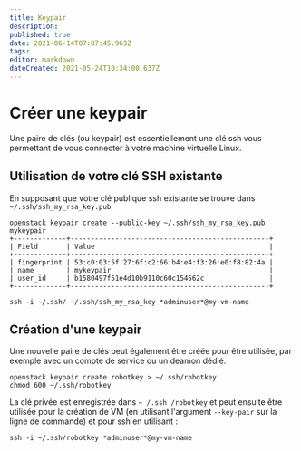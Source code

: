```yaml
---
title: Keypair
description: 
published: true
date: 2021-06-14T07:07:45.963Z
tags: 
editor: markdown
dateCreated: 2021-05-24T10:34:00.637Z
---
```


# Créer une keypair

Une paire de clés (ou keypair) est essentiellement une clé ssh vous permettant de vous connecter à votre machine virtuelle Linux.

## Utilisation de votre clé SSH existante

En supposant que votre clé publique ssh existante se trouve dans `~/.ssh/ssh_my_rsa_key.pub`

```plaintext
openstack keypair create --public-key ~/.ssh/ssh_my_rsa_key.pub mykeypair
+-------------+-------------------------------------------------+
| Field       | Value                                           |
+-------------+-------------------------------------------------+
| fingerprint | 53:c0:03:5f:27:6f:c2:66:b4:e4:f3:26:e0:f8:82:4a |
| name        | mykeypair                                       |
| user_id     | b1580497f51e4d10b9110c60c154562c                |
+-------------+-------------------------------------------------+
```

```plaintext
ssh -i ~/.ssh/ ~/.ssh/ssh_my_rsa_key *adminuser*@my-vm-name
```

## Création d'une keypair

Une nouvelle paire de clés peut également être créée pour être utilisée, par exemple avec un compte de service ou un deamon dédié.

```plaintext
openstack keypair create robotkey > ~/.ssh/robotkey
chmod 600 ~/.ssh/robotkey
```

La clé privée est enregistrée dans `~ /.ssh /robotkey` et peut ensuite être utilisée pour la création de VM (en utilisant l'argument `--key-pair` sur la ligne de commande) et pour ssh en utilisant :

```plaintext
ssh -i ~/.ssh/robotkey *adminuser*@my-vm-name
```